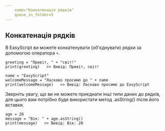 ```yaml
---
    name="Конкатенація рядків"
    queue_in_folder=5
---
```


## Конкатенація рядків
В EasyScript ви можете конкатенувати (об'єднувати) рядки за допомогою оператора `+`.

```easyscript
greeting = "Привіт, " + "світ!"
print(greeting)   >> Вивід: Привіт, світ!

name = "EasyScript"
welcomeMessage = "Ласкаво просимо до " + name
print(welcomeMessage)   >> Вивід: Ласкаво просимо до EasyScript
```

Зверніть увагу, що ви не можете приєднати інші типи даних до рядків, для цього вам потрібно буде використати метод .asString() після його вставки.

```easyscript
age = 20
message = "Вік: " + age.asString()
print(message)   >> Вивід: Вік: 20
```